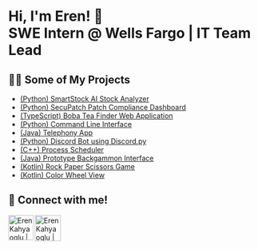 <h1>Hi, I'm Eren! 👋 
<br/><a>SWE Intern @ Wells Fargo</a> | <a>IT Team Lead</a></h1>

<h2>👨‍💻 Some of My Projects</h2>

  - [(Python) SmartStock AI Stock Analyzer](https://github.com/EKahyaoglu/SmartStock)
  - [(Python) SecuPatch Patch Compliance Dashboard](https://github.com/EKahyaoglu/SecuPatch)
  - [(TypeScript) Boba Tea Finder Web Application](https://github.com/EKahyaoglu/Bobadise)
  - [(Python) Command Line Interface](https://github.com/EKahyaoglu/CommandLineInterface)
  - [(Java) Telephony App](https://github.com/EKahyaoglu/Telephony)
  - [(Python) Discord Bot using Discord.py](https://github.com/EKahyaoglu/discord-rngbot)
  - [(C++) Process Scheduler](https://github.com/EKahyaoglu/ProcessScheduler)
  - [(Java) Prototype Backgammon Interface](https://github.com/EKahyaoglu/protoype-backgammon)
  - [(Kotlin) Rock Paper Scissors Game](https://github.com/EKahyaoglu/Rock-Paper-Scissors)
  - [(Kotlin) Color Wheel View](https://github.com/EKahyaoglu/Color-Wheel-View)

<h2> 👥 Connect with me!</h2>

[<img align="left" alt="Eren Kahyaoglu | LinkedIn" width="50px" src="https://img.icons8.com/?size=100&id=13930&format=png&color=000000" />][linkedin]
[<img align="left" alt="Eren Kahyaoglu | Mail" width="52px" src="https://img.icons8.com/?size=100&id=3AYCSzCO85Qw&format=png&color=000000" />][mail]

[mail]: mailto:erenfkahyaoglu@hotmail.com
[linkedin]: https://www.linkedin.com/in/eren-kahyaoglu


